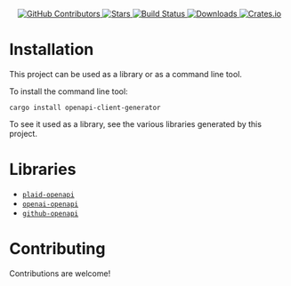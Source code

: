 <div id="top"></div>

<p align="center">
<a href="https://github.com/kurtbuilds/openapi-client-generator/graphs/contributors">
    <img src="https://img.shields.io/github/contributors/kurtbuilds/openapi-client-generator.svg?style=flat-square" alt="GitHub Contributors" />
</a>
<a href="https://github.com/kurtbuilds/openapi-client-generator/stargazers">
    <img src="https://img.shields.io/github/stars/kurtbuilds/openapi-client-generator.svg?style=flat-square" alt="Stars" />
</a>
<a href="https://github.com/kurtbuilds/openapi-client-generator/actions">
    <img src="https://img.shields.io/github/workflow/status/kurtbuilds/openapi-client-generator/test?style=flat-square" alt="Build Status" />
</a>
<a href="https://crates.io/crates/openapi-client-generator">
    <img src="https://img.shields.io/crates/d/openapi-client-generator?style=flat-square" alt="Downloads" />
</a>
<a href="https://crates.io/crates/openapi-client-generator">
    <img src="https://img.shields.io/crates/v/openapi-client-generator?style=flat-square" alt="Crates.io" />
</a>

</p>

# Installation

This project can be used as a library or as a command line tool.

To install the command line tool:

    cargo install openapi-client-generator

To see it used as a library, see the various libraries generated by this project.

# Libraries

* [`plaid-openapi`](https://github.com/kurtbuilds/plaid-openapi)
* [`openai-openapi`](https://github.com/kurtbuilds/openai-openapi)
* [`github-openapi`](https://github.com/kurtbuilds/github-openapi)

# Contributing

Contributions are welcome!